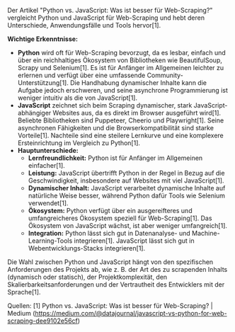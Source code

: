Der Artikel "Python vs. JavaScript: Was ist besser für Web-Scraping?" vergleicht Python und JavaScript für Web-Scraping und hebt deren Unterschiede, Anwendungsfälle und Tools hervor[1].

**Wichtige Erkenntnisse:**
*   **Python** wird oft für Web-Scraping bevorzugt, da es lesbar, einfach und über ein reichhaltiges Ökosystem von Bibliotheken wie BeautifulSoup, Scrapy und Selenium[1]. Es ist für Anfänger im Allgemeinen leichter zu erlernen und verfügt über eine umfassende Community-Unterstützung[1]. Die Handhabung dynamischer Inhalte kann die Aufgabe jedoch erschweren, und seine asynchrone Programmierung ist weniger intuitiv als die von JavaScript[1].
*   **JavaScript** zeichnet sich beim Scraping dynamischer, stark JavaScript-abhängiger Websites aus, da es direkt im Browser ausgeführt wird[1]. Beliebte Bibliotheken sind Puppeteer, Cheerio und Playwright[1]. Seine asynchronen Fähigkeiten und die Browserkompatibilität sind starke Vorteile[1]. Nachteile sind eine steilere Lernkurve und eine komplexere Ersteinrichtung im Vergleich zu Python[1].
*   **Hauptunterschiede:**
    *   **Lernfreundlichkeit:** Python ist für Anfänger im Allgemeinen einfacher[1].
    *   **Leistung:** JavaScript übertrifft Python in der Regel in Bezug auf die Geschwindigkeit, insbesondere auf Websites mit viel JavaScript[1].
    *   **Dynamischer Inhalt:** JavaScript verarbeitet dynamische Inhalte auf natürliche Weise besser, während Python dafür Tools wie Selenium verwendet[1].
    *   **Ökosystem:** Python verfügt über ein ausgereifteres und umfangreicheres Ökosystem speziell für Web-Scraping[1]. Das Ökosystem von JavaScript wächst, ist aber weniger umfangreich[1].
    *   **Integration:** Python lässt sich gut in Datenanalyse- und Machine-Learning-Tools integrieren[1]. JavaScript lässt sich gut in Webentwicklungs-Stacks integrieren[1].

Die Wahl zwischen Python und JavaScript hängt von den spezifischen Anforderungen des Projekts ab, wie z. B. der Art des zu scrapenden Inhalts (dynamisch oder statisch), der Projektkomplexität, den Skalierbarkeitsanforderungen und der Vertrautheit des Entwicklers mit der Sprache[1].

Quellen:
[1] Python vs. JavaScript: Was ist besser für Web-Scraping? | Medium (https://medium.com/@datajournal/javascript-vs-python-for-web-scraping-dee9102e56cf)
